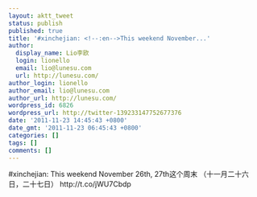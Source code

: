 ```yaml
---
layout: aktt_tweet
status: publish
published: true
title: '#xinchejian: <!--:en-->This weekend November...'
author:
  display_name: Lio李欧
  login: lionello
  email: lio@lunesu.com
  url: http://lunesu.com/
author_login: lionello
author_email: lio@lunesu.com
author_url: http://lunesu.com/
wordpress_id: 6826
wordpress_url: http://twitter-139233147752677376
date: '2011-11-23 14:45:43 +0800'
date_gmt: '2011-11-23 06:45:43 +0800'
categories: []
tags: []
comments: []
---
```

<p>#xinchejian: <!--:en-->This weekend November 26th, 27th<!--:--><!--:zh-->这个周末 （十一月二十六日，二十七日）<!--:--> http://t.co/jWU7Cbdp</p>
